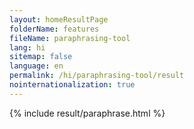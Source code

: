 ```yaml
---
layout: homeResultPage
folderName: features
fileName: paraphrasing-tool
lang: hi
sitemap: false
language: en
permalink: /hi/paraphrasing-tool/result
nointernationalization: true
---
```

{% include result/paraphrase.html %}

<script src="/js/result/paraprashing.js" data-foldername="{{page.folderName}}" data-lang="{{page.lang}}"></script>